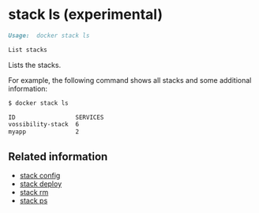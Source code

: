 <!--[metadata]>
+++
title = "stack ls"
description = "The stack ls command description and usage"
keywords = ["stack, ls"]
advisory = "experimental"
[menu.main]
parent = "smn_cli"
+++
<![end-metadata]-->

# stack ls (experimental)

```markdown
Usage:	docker stack ls

List stacks
```

Lists the stacks.

For example, the following command shows all stacks and some additional information:

```bash
$ docker stack ls

ID                 SERVICES
vossibility-stack  6
myapp              2
```

## Related information

* [stack config](stack_config.md)
* [stack deploy](stack_deploy.md)
* [stack rm](stack_rm.md)
* [stack ps](stack_ps.md)
